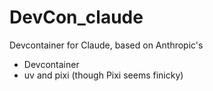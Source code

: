 # DevCon_claude
Devcontainer for Claude, based on Anthropic's
- Devcontainer
- uv and pixi (though Pixi seems finicky)